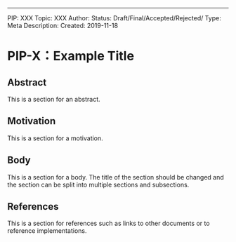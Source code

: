 ---
PIP:  XXX
Topic: XXX
Author: 
Status: Draft/Final/Accepted/Rejected/
Type: Meta
Description: 
Created: 2019-11-18


# PIP-X：Example Title

## Abstract

This is a section for an abstract.

## Motivation

This is a section for a motivation.

## Body

This is a section for a body. The title of the section should be changed
and the section can be split into multiple sections and subsections.

## References

This is a section for references such as links to other documents 
or to reference implementations.

